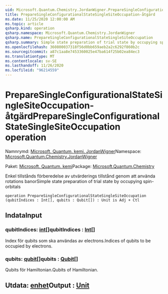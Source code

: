 ```yaml
---
uid: Microsoft.Quantum.Chemistry.JordanWigner.PrepareSingleConfigurationalStateSingleSiteOccupation
title: PrepareSingleConfigurationalStateSingleSiteOccupation-åtgärd
ms.date: 11/25/2020 12:00:00 AM
ms.topic: article
qsharp.kind: operation
qsharp.namespace: Microsoft.Quantum.Chemistry.JordanWigner
qsharp.name: PrepareSingleConfigurationalStateSingleSiteOccupation
qsharp.summary: Simple state preparation of trial state by occupying spin-orbitals
ms.openlocfilehash: 360800037318f56d0bb659aeb2a2c6292f860b2c
ms.sourcegitcommit: a87c1aa8e7453360025e47ba614f25b02ea84ec3
ms.translationtype: MT
ms.contentlocale: sv-SE
ms.lasthandoff: 11/26/2020
ms.locfileid: "96214559"
---
```

# <a name="preparesingleconfigurationalstatesinglesiteoccupation-operation"></a><span data-ttu-id="3a083-102">PrepareSingleConfigurationalStateSingleSiteOccupation-åtgärd</span><span class="sxs-lookup"><span data-stu-id="3a083-102">PrepareSingleConfigurationalStateSingleSiteOccupation operation</span></span>

<span data-ttu-id="3a083-103">Namnrymd: [Microsoft. Quantum. kemi. JordanWigner](xref:Microsoft.Quantum.Chemistry.JordanWigner)</span><span class="sxs-lookup"><span data-stu-id="3a083-103">Namespace: [Microsoft.Quantum.Chemistry.JordanWigner](xref:Microsoft.Quantum.Chemistry.JordanWigner)</span></span>

<span data-ttu-id="3a083-104">Paket: [Microsoft. Quantum. kemi](https://nuget.org/packages/Microsoft.Quantum.Chemistry)</span><span class="sxs-lookup"><span data-stu-id="3a083-104">Package: [Microsoft.Quantum.Chemistry](https://nuget.org/packages/Microsoft.Quantum.Chemistry)</span></span>


<span data-ttu-id="3a083-105">Enkel tillstånds förberedelse av utvärderings tillstånd genom att använda rotations banor</span><span class="sxs-lookup"><span data-stu-id="3a083-105">Simple state preparation of trial state by occupying spin-orbitals</span></span>

```qsharp
operation PrepareSingleConfigurationalStateSingleSiteOccupation (qubitIndices : Int[], qubits : Qubit[]) : Unit is Adj + Ctl
```


## <a name="input"></a><span data-ttu-id="3a083-106">Indata</span><span class="sxs-lookup"><span data-stu-id="3a083-106">Input</span></span>

### <a name="qubitindices--int"></a><span data-ttu-id="3a083-107">qubitIndices: [int](xref:microsoft.quantum.lang-ref.int)[]</span><span class="sxs-lookup"><span data-stu-id="3a083-107">qubitIndices : [Int](xref:microsoft.quantum.lang-ref.int)[]</span></span>

<span data-ttu-id="3a083-108">Index för qubits som ska användas av electrons.</span><span class="sxs-lookup"><span data-stu-id="3a083-108">Indices of qubits to be occupied by electrons.</span></span>


### <a name="qubits--qubit"></a><span data-ttu-id="3a083-109">qubits: [qubit](xref:microsoft.quantum.lang-ref.qubit)[]</span><span class="sxs-lookup"><span data-stu-id="3a083-109">qubits : [Qubit](xref:microsoft.quantum.lang-ref.qubit)[]</span></span>

<span data-ttu-id="3a083-110">Qubits för Hamiltonian.</span><span class="sxs-lookup"><span data-stu-id="3a083-110">Qubits of Hamiltonian.</span></span>



## <a name="output--unit"></a><span data-ttu-id="3a083-111">Utdata: [enhet](xref:microsoft.quantum.lang-ref.unit)</span><span class="sxs-lookup"><span data-stu-id="3a083-111">Output : [Unit](xref:microsoft.quantum.lang-ref.unit)</span></span>

